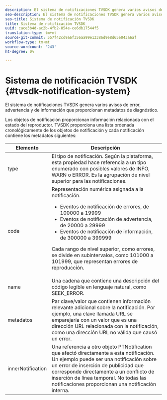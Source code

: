 ```yaml
---
description: El sistema de notificaciones TVSDK genera varios avisos de error, advertencia y de información que proporcionan metadatos de diagnóstico.
seo-description: El sistema de notificaciones TVSDK genera varios avisos de error, advertencia y de información que proporcionan metadatos de diagnóstico.
seo-title: Sistema de notificación TVSDK
title: Sistema de notificación TVSDK
uuid: cace3b4d-ac2b-4fb2-854e-ce6db17544f5
translation-type: tm+mt
source-git-commit: 557f42cd9a6f356aa99e13386d9e8d65e043a6af
workflow-type: tm+mt
source-wordcount: '243'
ht-degree: 0%

---
```



# Sistema de notificación TVSDK {#tvsdk-notification-system}

El sistema de notificaciones TVSDK genera varios avisos de error, advertencia y de información que proporcionan metadatos de diagnóstico.

Los objetos de notificación proporcionan información relacionada con el estado del reproductor. TVSDK proporciona una lista ordenada cronológicamente de los objetos de notificación y cada notificación contiene los metadatos siguientes:

<table frame="all" colsep="1" rowsep="1" id="table_DBA8CACF02DB4AF2B053E560850B49CE"> 
 <thead> 
  <tr rowsep="1"> 
   <th colname="1" class="entry"> Elemento </th> 
   <th colname="2" class="entry"> Descripción </th> 
  </tr> 
 </thead>
 <tbody> 
  <tr rowsep="1"> 
   <td colname="1"><span class="codeph"> type</span> </td> 
   <td colname="2"> El tipo de notificación. Según la plataforma, esta propiedad hace referencia a un tipo enumerado con posibles valores de INFO, WARN o ERROR. Es la agrupación de nivel superior para las notificaciones. </td> 
  </tr> 
  <tr rowsep="1"> 
   <td colname="1"><span class="codeph"> code</span> </td> 
   <td colname="2">Representación numérica asignada a la notificación. 
    <ul id="ul_31AB497C6FFA452496DD09B0D78687B9"> 
     <li id="li_53E75022C50246E0982E315D04EFD8B3">Eventos de notificación de errores, de 100000 a 19999 </li> 
     <li id="li_11AE91D1325E4F718228E662C9C55F9A">Eventos de notificación de advertencia, de 20000 a 29999 </li> 
     <li id="li_6D3EA03845294DC2BAD1ACF507639E51">Eventos de notificación de información, de 300000 a 399999 </li> 
    </ul> <p>Cada rango de nivel superior, como errores, se divide en subintervalos, como 101000 a 101999, que representan errores de reproducción. </p> </td> 
  </tr> 
  <tr rowsep="1"> 
   <td colname="1"><span class="codeph"> name</span> </td> 
   <td colname="2">Una cadena que contiene una descripción del código legible en lenguaje natural, como <span class="codeph"> SEEK_ERROR</span>. </td> 
  </tr> 
  <tr rowsep="1"> 
   <td colname="1"><span class="codeph"> metadatos</span> </td> 
   <td colname="2">Par clave/valor que contienen información relevante adicional sobre la notificación. Por ejemplo, una clave llamada <span class="codeph"> URL</span> se emparejaría con un valor que es una dirección URL relacionada con la notificación, como una dirección URL no válida que causó un error. </td> 
  </tr> 
  <tr rowsep="0"> 
   <td colname="1"><span class="codeph"> innerNotification</span> </td> 
   <td colname="2">Una referencia a otro objeto <span class="codeph"> PTNotification</span> que afectó directamente a esta notificación. Un ejemplo puede ser una notificación sobre un error de inserción de publicidad que corresponde directamente a un conflicto de inserción de línea temporal. No todas las notificaciones proporcionan una notificación interna. </td> 
  </tr> 
 </tbody> 
</table>